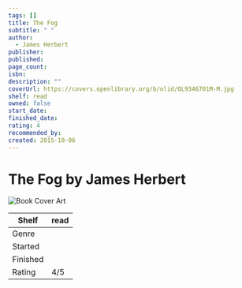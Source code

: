 ```yaml
---
tags: []
title: The Fog
subtitle: " "
author:
  - James Herbert
publisher: 
published: 
page_count: 
isbn: 
description: ""
coverUrl: https://covers.openlibrary.org/b/olid/OL9346701M-M.jpg
shelf: read
owned: false
start_date: 
finished_date: 
rating: 4
recommended_by: 
created: 2015-10-06
---
```


# The Fog by James Herbert

![Book Cover Art](https://covers.openlibrary.org/b/olid/OL9346701M-M.jpg)

| Shelf | read |
| --- | --- |
| Genre |  |
| Started |  |
| Finished |  |
| Rating | 4/5 |

